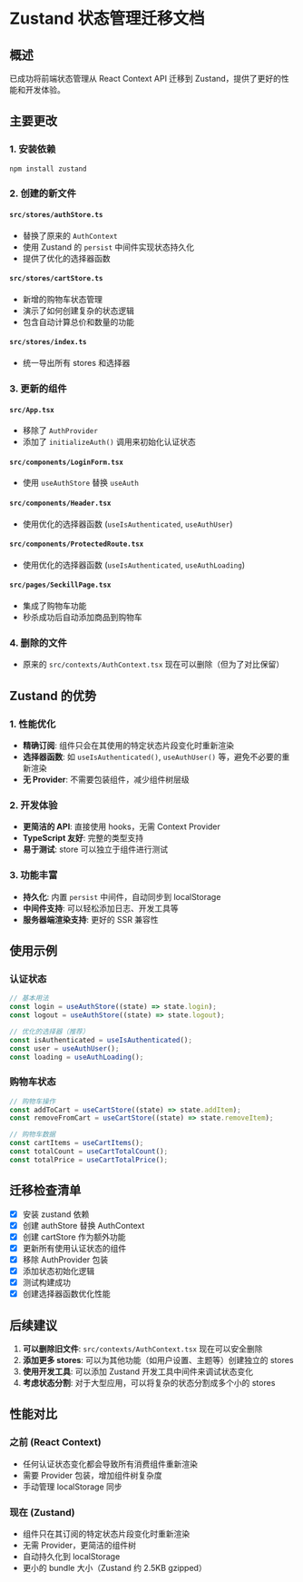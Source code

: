 # Zustand 状态管理迁移文档

## 概述
已成功将前端状态管理从 React Context API 迁移到 Zustand，提供了更好的性能和开发体验。

## 主要更改

### 1. 安装依赖
```bash
npm install zustand
```

### 2. 创建的新文件

#### `src/stores/authStore.ts`
- 替换了原来的 `AuthContext`
- 使用 Zustand 的 `persist` 中间件实现状态持久化
- 提供了优化的选择器函数

#### `src/stores/cartStore.ts`
- 新增的购物车状态管理
- 演示了如何创建复杂的状态逻辑
- 包含自动计算总价和数量的功能

#### `src/stores/index.ts`
- 统一导出所有 stores 和选择器

### 3. 更新的组件

#### `src/App.tsx`
- 移除了 `AuthProvider`
- 添加了 `initializeAuth()` 调用来初始化认证状态

#### `src/components/LoginForm.tsx`
- 使用 `useAuthStore` 替换 `useAuth`

#### `src/components/Header.tsx`
- 使用优化的选择器函数 (`useIsAuthenticated`, `useAuthUser`)

#### `src/components/ProtectedRoute.tsx`
- 使用优化的选择器函数 (`useIsAuthenticated`, `useAuthLoading`)

#### `src/pages/SeckillPage.tsx`
- 集成了购物车功能
- 秒杀成功后自动添加商品到购物车

### 4. 删除的文件
- 原来的 `src/contexts/AuthContext.tsx` 现在可以删除（但为了对比保留）

## Zustand 的优势

### 1. 性能优化
- **精确订阅**: 组件只会在其使用的特定状态片段变化时重新渲染
- **选择器函数**: 如 `useIsAuthenticated()`, `useAuthUser()` 等，避免不必要的重新渲染
- **无 Provider**: 不需要包装组件，减少组件树层级

### 2. 开发体验
- **更简洁的 API**: 直接使用 hooks，无需 Context Provider
- **TypeScript 友好**: 完整的类型支持
- **易于测试**: store 可以独立于组件进行测试

### 3. 功能丰富
- **持久化**: 内置 `persist` 中间件，自动同步到 localStorage
- **中间件支持**: 可以轻松添加日志、开发工具等
- **服务器端渲染支持**: 更好的 SSR 兼容性

## 使用示例

### 认证状态
```typescript
// 基本用法
const login = useAuthStore((state) => state.login);
const logout = useAuthStore((state) => state.logout);

// 优化的选择器（推荐）
const isAuthenticated = useIsAuthenticated();
const user = useAuthUser();
const loading = useAuthLoading();
```

### 购物车状态
```typescript
// 购物车操作
const addToCart = useCartStore((state) => state.addItem);
const removeFromCart = useCartStore((state) => state.removeItem);

// 购物车数据
const cartItems = useCartItems();
const totalCount = useCartTotalCount();
const totalPrice = useCartTotalPrice();
```

## 迁移检查清单

- [x] 安装 zustand 依赖
- [x] 创建 authStore 替换 AuthContext
- [x] 创建 cartStore 作为额外功能
- [x] 更新所有使用认证状态的组件
- [x] 移除 AuthProvider 包装
- [x] 添加状态初始化逻辑
- [x] 测试构建成功
- [x] 创建选择器函数优化性能

## 后续建议

1. **可以删除旧文件**: `src/contexts/AuthContext.tsx` 现在可以安全删除
2. **添加更多 stores**: 可以为其他功能（如用户设置、主题等）创建独立的 stores
3. **使用开发工具**: 可以添加 Zustand 开发工具中间件来调试状态变化
4. **考虑状态分割**: 对于大型应用，可以将复杂的状态分割成多个小的 stores

## 性能对比

### 之前 (React Context)
- 任何认证状态变化都会导致所有消费组件重新渲染
- 需要 Provider 包装，增加组件树复杂度
- 手动管理 localStorage 同步

### 现在 (Zustand)
- 组件只在其订阅的特定状态片段变化时重新渲染
- 无需 Provider，更简洁的组件树
- 自动持久化到 localStorage
- 更小的 bundle 大小（Zustand 约 2.5KB gzipped） 